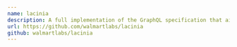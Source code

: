 ```yaml
---
name: lacinia
description: A full implementation of the GraphQL specification that aims to maintain external compliance with the specification.
url: https://github.com/walmartlabs/lacinia
github: walmartlabs/lacinia
---
```

